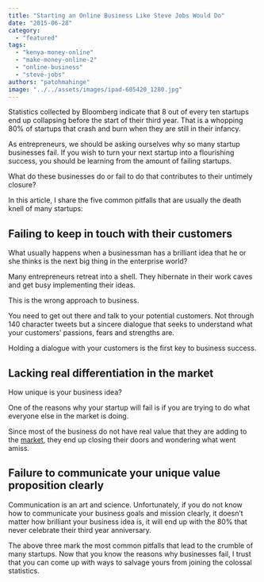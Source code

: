 ```yaml
---
title: "Starting an Online Business Like Steve Jobs Would Do"
date: "2015-06-28"
category: 
  - "featured"
tags: 
  - "kenya-money-online"
  - "make-money-online-2"
  - "online-business"
  - "steve-jobs"
authors: "patohmahinge"
image: "../../assets/images/ipad-605420_1280.jpg"
---
```


Statistics collected by Bloomberg indicate that 8 out of every ten startups end up collapsing before the start of their third year. That is a whopping 80% of startups that crash and burn when they are still in their infancy.

As entrepreneurs, we should be asking ourselves why so many startup businesses fail. If you wish to turn your next startup into a flourishing success, you should be learning from the amount of failing startups.

What do these businesses do or fail to do that contributes to their untimely closure?

In this article, I share the five common pitfalls that are usually the death knell of many startups:

## Failing to keep in touch with their customers

What usually happens when a businessman has a brilliant idea that he or she thinks is the next big thing in the enterprise world?

Many entrepreneurs retreat into a shell. They hibernate in their work caves and get busy implementing their ideas.

This is the wrong approach to business.

You need to get out there and talk to your potential customers. Not through 140 character tweets but a sincere dialogue that seeks to understand what your customers’ passions, fears and strengths are.

Holding a dialogue with your customers is the first key to business success.

## Lacking real differentiation in the market

How unique is your business idea?

One of the reasons why your startup will fail is if you are trying to do what everyone else in the market is doing.

Since most of the business do not have real value that they are adding to the [market](https://mahinge.com/wp-content/uploads/2015/06/kenyaforexfirm1.com), they end up closing their doors and wondering what went amiss.

## Failure to communicate your unique value proposition clearly

Communication is an art and science. Unfortunately, if you do not know how to communicate your business goals and mission clearly, it doesn’t matter how brilliant your business idea is, it will end up with the 80% that never celebrate their third year anniversary.

The above three mark the most common pitfalls that lead to the crumble of many startups. Now that you know the reasons why businesses fail, I trust that you can come up with ways to salvage yours from joining the colossal statistics.

